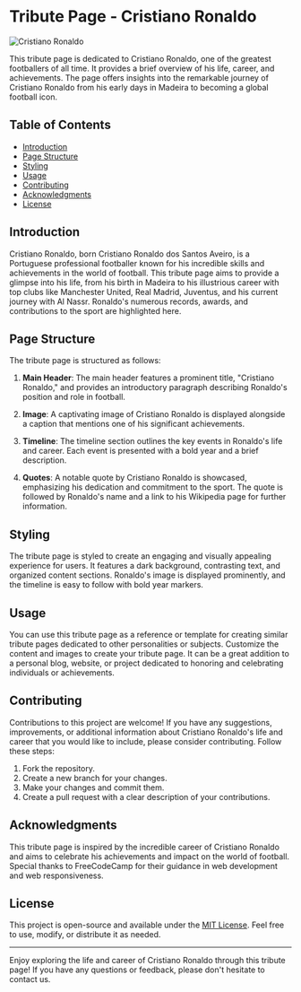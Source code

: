 # Tribute Page - Cristiano Ronaldo

![Cristiano Ronaldo](https://encrypted-tbn0.gstatic.com/images?q=tbn:ANd9GcRH-vNU6d6okoTUP2sACbjHSteotSs8ZPYxzX9QPXrDybBDOIHDfGC1gl5e_vm077WAk6s&usqp=CAU)

This tribute page is dedicated to Cristiano Ronaldo, one of the greatest footballers of all time. It provides a brief overview of his life, career, and achievements. The page offers insights into the remarkable journey of Cristiano Ronaldo from his early days in Madeira to becoming a global football icon.

## Table of Contents

- [Introduction](#introduction)
- [Page Structure](#page-structure)
- [Styling](#styling)
- [Usage](#usage)
- [Contributing](#contributing)
- [Acknowledgments](#acknowledgments)
- [License](#license)

## Introduction

Cristiano Ronaldo, born Cristiano Ronaldo dos Santos Aveiro, is a Portuguese professional footballer known for his incredible skills and achievements in the world of football. This tribute page aims to provide a glimpse into his life, from his birth in Madeira to his illustrious career with top clubs like Manchester United, Real Madrid, Juventus, and his current journey with Al Nassr. Ronaldo's numerous records, awards, and contributions to the sport are highlighted here.

## Page Structure

The tribute page is structured as follows:

1. **Main Header**: The main header features a prominent title, "Cristiano Ronaldo," and provides an introductory paragraph describing Ronaldo's position and role in football.

2. **Image**: A captivating image of Cristiano Ronaldo is displayed alongside a caption that mentions one of his significant achievements.

3. **Timeline**: The timeline section outlines the key events in Ronaldo's life and career. Each event is presented with a bold year and a brief description.

4. **Quotes**: A notable quote by Cristiano Ronaldo is showcased, emphasizing his dedication and commitment to the sport. The quote is followed by Ronaldo's name and a link to his Wikipedia page for further information.

## Styling

The tribute page is styled to create an engaging and visually appealing experience for users. It features a dark background, contrasting text, and organized content sections. Ronaldo's image is displayed prominently, and the timeline is easy to follow with bold year markers.

## Usage

You can use this tribute page as a reference or template for creating similar tribute pages dedicated to other personalities or subjects. Customize the content and images to create your tribute page. It can be a great addition to a personal blog, website, or project dedicated to honoring and celebrating individuals or achievements.

## Contributing

Contributions to this project are welcome! If you have any suggestions, improvements, or additional information about Cristiano Ronaldo's life and career that you would like to include, please consider contributing. Follow these steps:

1. Fork the repository.
2. Create a new branch for your changes.
3. Make your changes and commit them.
4. Create a pull request with a clear description of your contributions.

## Acknowledgments

This tribute page is inspired by the incredible career of Cristiano Ronaldo and aims to celebrate his achievements and impact on the world of football. <br>
Special thanks to FreeCodeCamp for their guidance in web development and web responsiveness.

## License

This project is open-source and available under the [MIT License](LICENSE). Feel free to use, modify, or distribute it as needed.

---

Enjoy exploring the life and career of Cristiano Ronaldo through this tribute page! If you have any questions or feedback, please don't hesitate to contact us.
